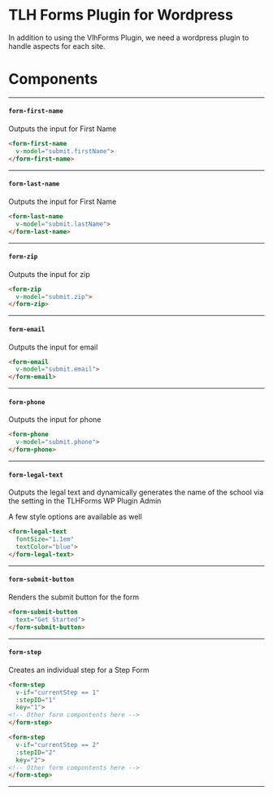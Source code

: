 # TLH Forms Plugin for Wordpress

In addition to using the VlhForms Plugin, we need a wordpress plugin to handle aspects for each site.

# Components

---

#### `form-first-name`
Outputs the input for First Name

```html
<form-first-name
  v-model="submit.firstName">
</form-first-name>
```
---

#### `form-last-name`
Outputs the input for First Name

```html
<form-last-name
  v-model="submit.lastName">
</form-last-name>
```
---

#### `form-zip`
Outputs the input for zip

```html
<form-zip
  v-model="submit.zip">
</form-zip>
```
---

#### `form-email`
Outputs the input for email

```html
<form-email
  v-model="submit.email">
</form-email>
```
---

#### `form-phone`
Outputs the input for phone

```html
<form-phone
  v-model="submit.phone">
</form-phone>
```
---
#### `form-legal-text`

Outputs the legal text and dynamically generates the name of the school via the setting in the TLHForms WP Plugin Admin

A few style options are available as well

```html
<form-legal-text
  fontSize="1.1em"
  textColor="blue">
</form-legal-text>
```
---

#### `form-submit-button`

Renders the submit button for the form

```html
<form-submit-button
  text="Get Started">
</form-submit-button>
```
---

#### `form-step`

Creates an individual step for a Step Form

```html
<form-step
  v-if="currentStep == 1"
  :stepID="1"
  key="1">
<!-- Other form compontents here -->
</form-step>

<form-step
  v-if="currentStep == 2"
  :stepID="2"
  key="2">
<!-- Other form compontents here -->
</form-step>
```
---

<form-legal-text school="Alvernia University" fontSize="1.1em" textColor="blue"></form-legal-text>
